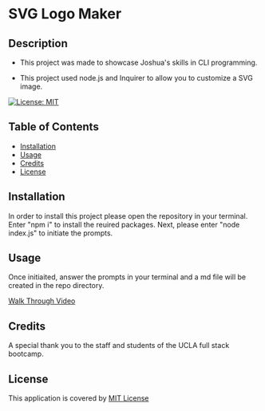 # SVG Logo Maker

## Description

- This project was made to showcase Joshua's skills in CLI programming.

- This project used node.js and Inquirer to allow you to customize a SVG image.

[![License: MIT](https://img.shields.io/badge/License-MIT-yellow.svg)](https://opensource.org/licenses/MIT)

## Table of Contents 

- [Installation](#installation)
- [Usage](#usage)
- [Credits](#credits)
- [License](#license)

## Installation

 In order to install this project please open the repository in your terminal. Enter "npm i" to install the reuired packages. Next, please enter "node index.js" to initiate the prompts. 

## Usage

Once initiaited, answer the prompts in your terminal and a md file will be created in the repo directory.

[Walk Through Video](https://drive.google.com/file/d/1Fpf9TfPFY4jxRZfHQlSjLwmUe4OVtpIm/view?usp=share_link)

## Credits

A special thank you to the staff and students of the UCLA full stack bootcamp.

## License

This application is covered by [MIT License](https://choosealicense.com/licenses/mit/)




